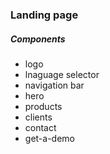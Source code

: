 ### Landing page

##### Components
* logo
* lnaguage selector
* navigation bar
* hero
* products
* clients
* contact
* get-a-demo

